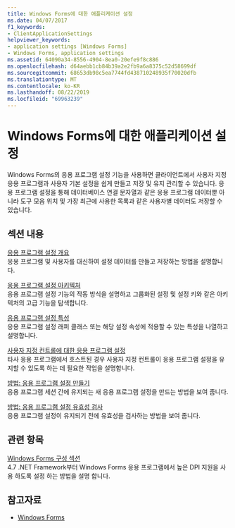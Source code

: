 ```yaml
---
title: Windows Forms에 대한 애플리케이션 설정
ms.date: 04/07/2017
f1_keywords:
- ClientApplicationSettings
helpviewer_keywords:
- application settings [Windows Forms]
- Windows Forms, application settings
ms.assetid: 64090a34-8556-4904-8ea0-20efe9f8c886
ms.openlocfilehash: d64aebb1cb84b39a2e2fb9a6a8375c52d58699df
ms.sourcegitcommit: 68653db98c5ea7744fd438710248935f70020dfb
ms.translationtype: MT
ms.contentlocale: ko-KR
ms.lasthandoff: 08/22/2019
ms.locfileid: "69963239"
---
```

# <a name="application-settings-for-windows-forms"></a>Windows Forms에 대한 애플리케이션 설정
Windows Forms의 응용 프로그램 설정 기능을 사용하면 클라이언트에서 사용자 지정 응용 프로그램과 사용자 기본 설정을 쉽게 만들고 저장 및 유지 관리할 수 있습니다. 응용 프로그램 설정을 통해 데이터베이스 연결 문자열과 같은 응용 프로그램 데이터뿐 아니라 도구 모음 위치 및 가장 최근에 사용한 목록과 같은 사용자별 데이터도 저장할 수 있습니다.  
  
## <a name="in-this-section"></a>섹션 내용  
 [응용 프로그램 설정 개요](application-settings-overview.md)  
 응용 프로그램 및 사용자를 대신하여 설정 데이터를 만들고 저장하는 방법을 설명합니다.  
  
 [응용 프로그램 설정 아키텍처](application-settings-architecture.md)  
 응용 프로그램 설정 기능의 작동 방식을 설명하고 그룹화된 설정 및 설정 키와 같은 아키텍처의 고급 기능을 탐색합니다.  
  
 [응용 프로그램 설정 특성](application-settings-attributes.md)  
 응용 프로그램 설정 래퍼 클래스 또는 해당 설정 속성에 적용할 수 있는 특성을 나열하고 설명합니다.  
  
 [사용자 지정 컨트롤에 대한 응용 프로그램 설정](application-settings-for-custom-controls.md)  
 타사 응용 프로그램에서 호스트된 경우 사용자 지정 컨트롤이 응용 프로그램 설정을 유지할 수 있도록 하는 데 필요한 작업을 설명합니다.  
  
 [방법: 응용 프로그램 설정 만들기](how-to-create-application-settings.md)  
 응용 프로그램 세션 간에 유지되는 새 응용 프로그램 설정을 만드는 방법을 보여 줍니다.  
  
 [방법: 응용 프로그램 설정 유효성 검사](how-to-validate-application-settings.md)  
 응용 프로그램 설정이 유지되기 전에 유효성을 검사하는 방법을 보여 줍니다.  
  
## <a name="related-topics"></a>관련 항목

[Windows Forms 구성 섹션](../../configure-apps/file-schema/winforms/index.md)    
4\.7 .NET Framework부터 Windows Forms 응용 프로그램에서 높은 DPI 지원을 사용 하도록 설정 하는 방법을 설명 합니다.

## <a name="see-also"></a>참고자료

- [Windows Forms](../index.md)

